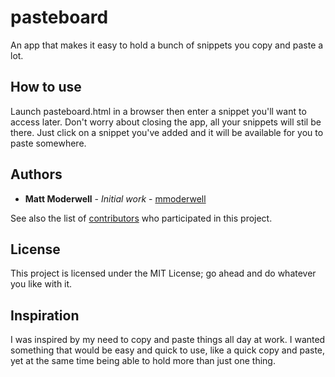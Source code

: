 # pasteboard

An app that makes it easy to hold a bunch of snippets you copy and paste a lot.

## How to use

Launch pasteboard.html in a browser then enter a snippet you'll want to access later. Don't worry about closing the app,
all your snippets will stil be there. Just click on a snippet you've added and it will be available for you to paste somewhere.

## Authors

* **Matt Moderwell** - *Initial work* - [mmoderwell](https://mmoderwell.com)

See also the list of [contributors](https://github.com/mmoderwell/pasteboard/contributors) who participated in this project.

## License

This project is licensed under the MIT License; go ahead and do whatever you like with it.

## Inspiration
I was inspired by my need to copy and paste things all day at work. I wanted something that would be easy and quick to use,
like a quick copy and paste, yet at the same time being able to hold more than just one thing. 
